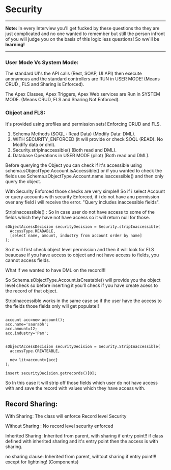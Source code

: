 # Security

<hr>

**Note:** In every Interview you'll get fucked by these questions tho they are just complicated and no one wanted to remember but still the person infront of you will judge you on the basis of this logic less questions! So ww'll be **learning!**

<hr>

### User Mode Vs System Mode:

The standard UI's the API calls (Rest, SOAP, UI API) then execute anonymous and the standard controllers are RUN in USER MODE! (Means CRUD , FLS and Sharing is Enforced).

The Apex Classes, Apex Triggers, Apex Web services are Run in SYSTEM MODE. (Means CRUD, FLS and Sharing Not Enforced).


### Object and FLS:

It's provided using profiles and permission sets! Enforcing CRUD and FLS.

1. Schema Methods  (SOQL : Read Data) (Modify Data: DML).
2. WITH SECURITY_ENFORCED (it will provide or check SOQL (READ). No Modify data or dml).
3. Security.stripInaccessible() (Both read and DML).
4. Database Operations in USER MODE (pilot) (Both read and DML).


Before querying the Object you can check if it's accessible using schema.sObjectType.Account.isAccessible() or if you wanted to check the fields use Schema.sObjectType.Account.name.isaccessible() and then only query the object.

With Security Enforced those checks are very simple!! So if i select Account or query accounts with security Enforced, if i do not have anu permission over any field i will receive the error. "Query includes inaccessible fields".

StripInaccessible() : So In case user do not have access to some of the fields which they have not have access so it will return null for those.

``` apex
sObjectAccessDecision securityDecision = Security.stripInaccessible(
  AccessType.READABLE,
  [select name, amount, industry from account order by name]
);
```

So it will first check object level permission and then it will look for FLS beaucase if you have access to object and not have access to fields, you cannot access fields.

What if we wanted to have DML on the record!!!

So Schema.sObjectType.Account.isCreatable() will provide you the object level check so before inserting it you'll check if you have create acess to the record of that object.

StripInaccessible works in the same case so if the user have the access to the fields those fields only will get populate!!

```apex

account acc=new account();
acc.name='saurabh';
acc.amount=12;
acc.industry='Pam';


sObjectAccessDecision securityDecision = Security.StripInaccessible(
  accessType.CREATEABLE,

  new lit<account>{acc}
);

insert securityDecision.getrecords()[0];

```

So In this case it will strip off those fields which user do not have access with and save the record with values which they have access with.


## Record Sharing: 

With Sharing:  The class will enforce Record level Security

Without Sharing : No record level security enforced

Inherited Sharing: Inherited from parent, with sharing if entry point!! if class defined with inherited sharing and it's entry point then the access is with sharing.

no sharing clause: Inherited from parent, wihtout sharing if entry point!!! except for lightning! (Components)
